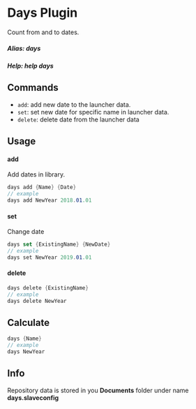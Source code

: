 # Days Plugin
Count from and to dates.

##### Alias: days
##### Help: help days

## Commands
- ```add```: add new date to the launcher data.
- ```set```: set new date for specific name in launcher data.
- ```delete```: delete date from the launcher data

## Usage
#### add
Add dates in library.
```cs
days add {Name} {Date}
// example
days add NewYear 2018.01.01
```
#### set
Change date
```cs
days set {ExistingName} {NewDate}
// example
days set NewYear 2019.01.01
```
#### delete
```cs
days delete {ExistingName}
// example
days delete NewYear
```
## Calculate
```cs
days {Name}
// example
days NewYear
```

## Info
Repository data is stored in you **Documents** folder under name **days.slaveconfig**